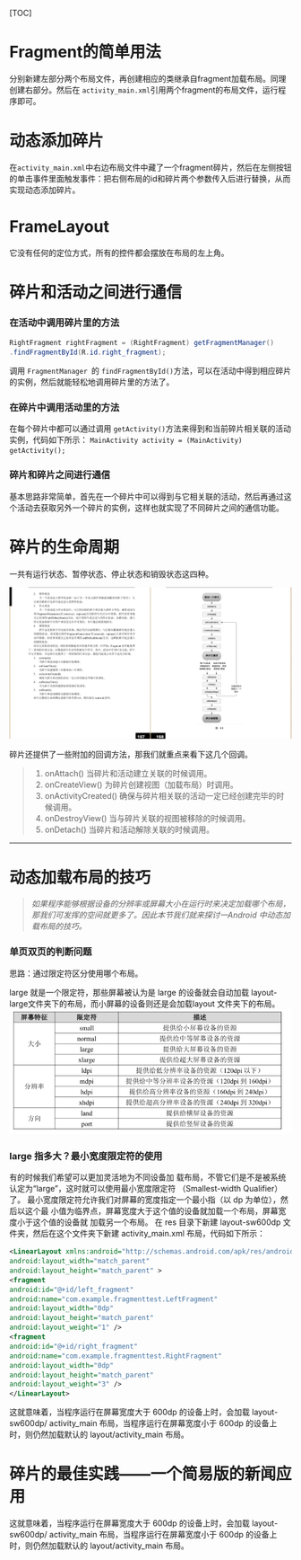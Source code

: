 [TOC]



# Fragment的简单用法

分别新建左部分两个布局文件，再创建相应的类继承自fragment加载布局。同理创建右部分。然后在 `activity_main.xml`引用两个fragment的布局文件，运行程序即可。

# 动态添加碎片

在`activity_main.xml`中右边布局文件中藏了一个fragment碎片，然后在左侧按钮的单击事件里面触发事件：把右侧布局的id和碎片两个参数传入后进行替换，从而实现动态添加碎片。



#  FrameLayout

它没有任何的定位方式，所有的控件都会摆放在布局的左上角。



# 碎片和活动之间进行通信

### 在活动中调用碎片里的方法

```java
RightFragment rightFragment = (RightFragment) getFragmentManager()
.findFragmentById(R.id.right_fragment);
```

调用 `FragmentManager `的 `findFragmentById()`方法，可以在活动中得到相应碎片的实例，然后就能轻松地调用碎片里的方法了。

### 在碎片中调用活动里的方法

在每个碎片中都可以通过调用 `getActivity()`方法来得到和当前碎片相关联的活动实例，代码如下所示：
`MainActivity activity = (MainActivity) getActivity();`

### 碎片和碎片之间进行通信

基本思路非常简单，首先在一个碎片中可以得到与它相关联的活动，然后再通过这个活动去获取另外一个碎片的实例，这样也就实现了不同碎片之间的通信功能。

# 碎片的生命周期

一共有运行状态、暂停状态、停止状态和销毁状态这四种。

![2019-10-08_15-11-02](../static/2019-10-08_15-11-02.png)

碎片还提供了一些附加的回调方法，那我们就重点来看下这几个回调。
> 1. onAttach()
>   当碎片和活动建立关联的时候调用。
> 2. onCreateView()
>   为碎片创建视图（加载布局）时调用。
> 3. onActivityCreated()
>   确保与碎片相关联的活动一定已经创建完毕的时候调用。
> 4. onDestroyView()
>   当与碎片关联的视图被移除的时候调用。
> 5. onDetach()
>   当碎片和活动解除关联的时候调用。



<hr>

# 动态加载布局的技巧

> *如果程序能够根据设备的分辨率或屏幕大小在运行时来决定加载哪个布局，那我们可发挥的空间就更多了。因此本节我们就来探讨一Android 中动态加载布局的技巧。*

### 单页双页的判断问题

思路：通过限定符区分使用哪个布局。

 large 就是一个限定符，那些屏幕被认为是 large 的设备就会自动加载 layout-large文件夹下的布局，而小屏幕的设备则还是会加载layout 文件夹下的布局。![2019-10-08_15-24-43](../static/2019-10-08_15-24-43.png)

### large 指多大？最小宽度限定符的使用

有的时候我们希望可以更加灵活地为不同设备加
载布局，不管它们是不是被系统认定为“large”，这时就可以使用最小宽度限定符
（Smallest-width Qualifier）了。
最小宽度限定符允许我们对屏幕的宽度指定一个最小指（以 dp 为单位），然后以这个最
小值为临界点，屏幕宽度大于这个值的设备就加载一个布局，屏幕宽度小于这个值的设备就
加载另一个布局。
在 res 目录下新建 layout-sw600dp 文件夹，然后在这个文件夹下新建 activity_main.xml
布局，代码如下所示：

``` xml
<LinearLayout xmlns:android="http://schemas.android.com/apk/res/android"
android:layout_width="match_parent"
android:layout_height="match_parent" >
<fragment
android:id="@+id/left_fragment"
android:name="com.example.fragmenttest.LeftFragment"
android:layout_width="0dp"
android:layout_height="match_parent"
android:layout_weight="1" />
<fragment
android:id="@+id/right_fragment"
android:name="com.example.fragmenttest.RightFragment"
android:layout_width="0dp"
android:layout_height="match_parent"
android:layout_weight="3" />
</LinearLayout>
```

这就意味着，当程序运行在屏幕宽度大于 600dp 的设备上时，会加载 layout-sw600dp/
activity_main 布局，当程序运行在屏幕宽度小于 600dp 的设备上时，则仍然加载默认的
layout/activity_main 布局。



# 碎片的最佳实践——一个简易版的新闻应用



这就意味着，当程序运行在屏幕宽度大于 600dp 的设备上时，会加载 layout-sw600dp/
activity_main 布局，当程序运行在屏幕宽度小于 600dp 的设备上时，则仍然加载默认的
layout/activity_main 布局。

